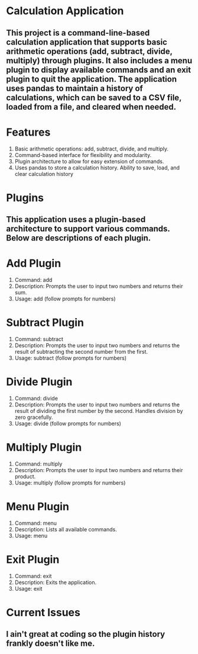# Calculation Application
## This project is a command-line-based calculation application that supports basic arithmetic operations (add, subtract, divide, multiply) through plugins. It also includes a menu plugin to display available commands and an exit plugin to quit the application. The application uses pandas to maintain a history of calculations, which can be saved to a CSV file, loaded from a file, and cleared when needed.

# Features
1. Basic arithmetic operations: add, subtract, divide, and multiply.
2. Command-based interface for flexibility and modularity.
3. Plugin architecture to allow for easy extension of commands.
4. Uses pandas to store a calculation history.
Ability to save, load, and clear calculation history

# Plugins
## This application uses a plugin-based architecture to support various commands. Below are descriptions of each plugin.

# Add Plugin
1. Command: add
2. Description: Prompts the user to input two numbers and returns their sum.
3. Usage: add (follow prompts for numbers)
# Subtract Plugin
1. Command: subtract
2. Description: Prompts the user to input two numbers and returns the result of subtracting the second number from the first.
3. Usage: subtract (follow prompts for numbers)
# Divide Plugin
1. Command: divide
2. Description: Prompts the user to input two numbers and returns the result of dividing the first number by the second. Handles division by zero gracefully.
3. Usage: divide (follow prompts for numbers)
# Multiply Plugin
1. Command: multiply
2. Description: Prompts the user to input two numbers and returns their product.
3. Usage: multiply (follow prompts for numbers)
# Menu Plugin
1. Command: menu
2. Description: Lists all available commands.
3. Usage: menu
# Exit Plugin
1. Command: exit
2. Description: Exits the application.
3. Usage: exit

# Current Issues
## I ain't great at coding so the plugin history frankly doesn't like me. 